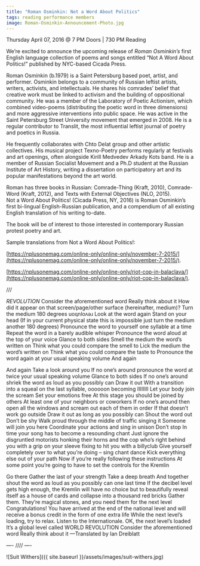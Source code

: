 ```yaml
---
title: "Roman Osminkin: Not a Word About Politics"
tags: reading performance members
image: Roman-Osminkin-Announcement-Photo.jpg
---
```


Thursday April 07, 2016 @ 7 PM Doors | 730 PM Reading

We’re excited to announce the upcoming release of *Roman Osminkin’s* first English language collection of poems and songs entitled “Not A Word About Politics!” published by NYC-based Cicada Press.

Roman Osminkin (b.1979) is a Saint Petersburg based poet, artist, and performer.  Osminkin belongs to a community of Russian leftist artists, writers, activists, and intellectuals. He shares his comrades’ belief that creative work must be linked to activism and the building of oppositional community. He was a member of the Laboratory of Poetic Actionism, which combined video-poems (distributing the poetic word in three dimensions) and more aggressive interventions into public space. He was active in the Saint Petersburg Street University movement that emerged in 2008. He is a regular contributor to Translit, the most influential leftist journal of poetry and poetics in Russia.

He frequently collaborates with Chto Delat group and other artistic collectives.  His musical project Texno-Poetry performs regularly at festivals and art openings, often alongside Kirill Medvedev Arkady Kots band. He is a member of Russian Socialist Movement and a Ph.D student at the Russian Institute of Art History, writing a dissertation on participatory art and its popular manifestations beyond the art world.

Roman has three books in Russian: Comrade-Thing (Kraft, 2010), Comrade-Word (Kraft, 2012), and Texts with External Objectives (NLO, 2015).  
Not a Word About Politics! (Cicada Press, NY, 2016) is Roman Osminkin’s first bi-lingual English-Russian publication, and a compendium of all existing English translation of his writing to-date.

The book will be of interest to those interested in contemporary Russian protest poetry and art.

Sample translations from Not a Word About Politics!:

[https://nplusonemag.com/online-only/online-only/november-7-2015/](https://nplusonemag.com/online-only/online-only/november-7-2015/).

[https://nplusonemag.com/online-only/online-only/riot-cop-in-balaclava/](https://nplusonemag.com/online-only/online-only/riot-cop-in-balaclava/).

///

*REVOLUTION*
Consider the aforementioned word
Really think about it
How did it appear on that screen/page/other surface (hereinafter, medium)?
Turn the medium 180 degrees
uoıʇnloʌǝɹ
Look at the word again
Stand on your head
(If in your current physical state this is impossible just turn the medium another 180 degrees)
Pronounce the word to yourself one syllable at a time
Repeat the word in a barely audible whisper
Pronounce the word aloud at the top of your voice
Glance to both sides
Smell the medium the word’s written on
Think what you could compare the smell to
Lick the medium the word’s written on
Think what you could compare the taste to
Pronounce the word again at your usual speaking volume
And again

And again
Take a look around you
If no one’s around pronounce the word at twice your usual speaking volume
Glance to both sides
If no one’s around shriek the word as loud as you possibly can
Draw it out
With a transition into a squeal on the last syllable,
oooooon becoming IIIIIIII
Let your body join the scream
Set your emotions free
At this stage you should be joined by others
At least one of your neighbors or coworkers
If no one’s around then open all the windows and scream out each of them in order
If that doesn’t work go outside
Draw it out as long as you possibly can
Shout the word out
Don’t be shy
Walk proud through the middle of traffic singing it
Someone will join you here
Coordinate your actions and sing in unison
Don’t stop
In time your song has to become a resounding chant
Just ignore the disgruntled motorists honking their horns and the cop who’s right behind you with a grip on your sleeve fixing to hit you with a billyclub
Give yourself completely over to what you’re doing – sing chant dance
Kick everything else out of your path
Now if you’re really following these instructions
At some point you’re going to have to set the controls for the Kremlin

Go there
Gather the last of your strength
Take a deep breath
And together shout the word as loud as you possibly can one last time
If the decibel level gets high enough, the Kremlin will have no choice but to beautifully reveal itself as a house of cards and collapse into a thousand red bricks
Gather them. They’re magical stones, and you need them for the next level
Congratulations! You have arrived at the end of the national level and will receive a bonus credit in the form of one extra life
While the next level’s loading, try to relax. Listen to the Internationale.
OK, the next level’s loaded
It’s a global level called
WORLD REVOLUTION
Consider the aforementioned word
Really think about it
—Translated by Ian Dreiblatt

—- //// —-

![Suit Withers]({{ site.baseurl }}/assets/images/suit-withers.jpg)


